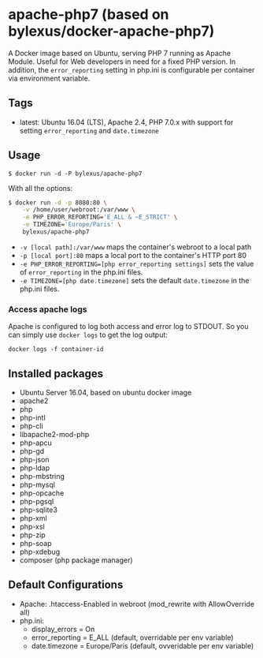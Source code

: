 apache-php7 (based on bylexus/docker-apache-php7)
===================================

A Docker image based on Ubuntu, serving PHP 7 running as Apache Module. Useful for Web developers in need for a fixed PHP version. In addition, the `error_reporting` setting in php.ini is configurable per container via environment variable.

Tags
-----

* latest: Ubuntu 16.04 (LTS), Apache 2.4, PHP 7.0.x with support for setting `error_reporting` and `date.timezone`

Usage
------

```
$ docker run -d -P bylexus/apache-php7
```

With all the options:

```bash
$ docker run -d -p 8080:80 \
    -v /home/user/webroot:/var/www \
    -e PHP_ERROR_REPORTING='E_ALL & ~E_STRICT' \
    -e TIMEZONE='Europe/Paris' \
    bylexus/apache-php7
```

* `-v [local path]:/var/www` maps the container's webroot to a local path
* `-p [local port]:80` maps a local port to the container's HTTP port 80
* `-e PHP_ERROR_REPORTING=[php error_reporting settings]` sets the value of `error_reporting` in the php.ini files.
* `-e TIMEZONE=[php date.timezone]` sets the default `date.timezone` in the php.ini files.

### Access apache logs

Apache is configured to log both access and error log to STDOUT. So you can simply use `docker logs` to get the log output:

`docker logs -f container-id`


Installed packages
-------------------
* Ubuntu Server 16.04, based on ubuntu docker image
* apache2
* php
* php-intl
* php-cli
* libapache2-mod-php
* php-apcu
* php-gd
* php-json
* php-ldap
* php-mbstring
* php-mysql
* php-opcache
* php-pgsql
* php-sqlite3
* php-xml
* php-xsl
* php-zip
* php-soap
* php-xdebug
* composer (php package manager)

Default Configurations
----------------------

* Apache: .htaccess-Enabled in webroot (mod_rewrite with AllowOverride all)
* php.ini:
  * display_errors = On
  * error_reporting = E_ALL (default, overridable per env variable)
  * date.timezone = Europe/Paris (default, ovveridable per env variable)

